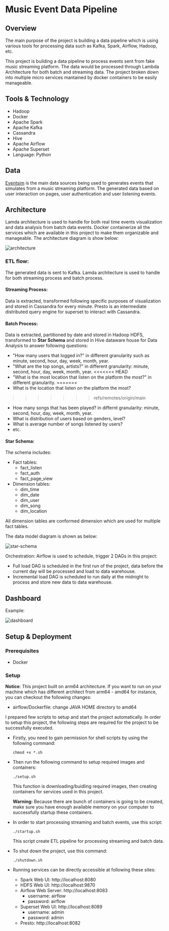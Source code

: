# **Music Event Data Pipeline**
## **Overview**
The main purpose of the project is building a data pipeline which is using various tools for processing data such as Kafka, Spark, Airflow, Hadoop, etc. 

This project is building a data pipeline to process events sent from fake music streaming platform. The data would be processed through Lambda Architecture for both batch and streaming data. The project broken down into multiple micro services mantained by docker containers to be easily manageable.

## **Tools & Technology**
- Hadoop
- Docker
- Apache Spark
- Apache Kafka
- Cassandra
- Hive
- Apache Airflow
- Apache Superset
- Language: Python

## **Data**
[Eventsim](https://github.com/Interana/eventsim) is the main data sources being used to generates events that simulates from a music streaming platform. The generated data based on user interaction on pages, user authentication and user listening events. 

## **Architecture**
Lamda architecture is used to handle for both real time events visualization and data analysis from batch data events. Docker containerize all the services which are available in this project to make them organizable and manageable. The architecture diagram is show below:

![architecture](images/architecture.jpg)

### **ETL flow**:
The generated data is sent to Kafka. Lamda architecture is used to handle for both streaming process and batch process.
#### **Streaming Process**: 
Data is extracted, transformed following specific purposes of visualization and stored in Cassandra for every minute. Presto is an intermediate distributed query engine for superset to interact with Cassandra.

#### **Batch Process**: 
Data is extracted, partitioned by date and stored in Hadoop HDFS, transformed to **Star Schema**  and stored in Hive dataware house for Data Analysis to answer following questions:
* "How many users that logged in?" in different granularity such as minute, second, hour, day, week, month, year.
* "What are the top songs, artists?" in different granularity: minute, second, hour, day, week, month, year.
<<<<<<< HEAD
* "What is the most location that listen on the platform the most?" in different granularity.
=======
* What is the location that listen on the platform the most?
>>>>>>> refs/remotes/origin/main
* How many songs that has been played? in differnt granularity: minute, second, hour, day, week, month, year.
* What is distribution of users based on genders, level?
* What is average number of songs listened by users?
* etc.

#### Star Schema:
The schema includes:
* Fact tables:
    * fact_listen
    * fact_auth
    * fact_page_view
* Dimension tables:
    * dim_time
    * dim_date
    * dim_user
    * dim_song
    * dim_location

All dimension tables are conformed dimension which are used for multiple fact tables.

The data model diagram is shown as below:

![star-schema](images/star_schema.jpg)

Orchestration:
Airflow is used to schedule, trigger 2 DAGs in this project:
* Full load DAG is scheduled in the first run of the project, data before the current day will be processed and load to data warehouse.
* Incremental load DAG is scheduled to run daily at the midnight to process and store new data to data warehouse.

## **Dashboard**

Example:

![dashboard](images/dashboard.jpg)

## **Setup & Deployment**

### Prerequisites
- Docker

### Setup
**Notice**: This project built on arm64 architecture. If you want to run on your machine which has different architect from arm64 - amd64 for instance, you can checkout the following changes:
- airflow/Dockerfile: change JAVA HOME directory to amd64

I prepared few scripts to setup and start the project automatically. In order to setup this project, the following steps are required for the project to be successfully executed.

* Firstly, you need to gain permission for shell scripts by using the following command:
    ```
    chmod +x *.sh
    ```

* Then run the following command to setup required images and containers:
    ```
    ./setup.sh
    ```
    This function is downloading/buidling required images, then creating containers for services used in this project. </br>
    
    **Warning:** Because there are bunch of containers is going to be created, make sure you have enough available memory on your computer to successfully startup these containers.

* In order to start processing streaming and batch events, use this script:
    ```
    ./startup.sh
    ```
    This script create ETL pipeline for processing streaming and batch data.

* To shut down the project, use this command:
    ```
    ./shutdown.sh
    ```

* Running services can be directly accessible at following these sites:
    * Spark Web UI: http://localhost:8080
    * HDFS Web UI: http://localhost:9870
    * Airflow Web Server: http://localhost:8083
        * username: airflow
        * password: airflow
    * Superset Web UI: http://localhost:8089
        * username: admin
        * password: admin
    * Presto: http://localhost:8082
